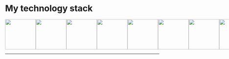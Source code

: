 # My technology stack

<div style="display: flex">
  <img src="https://upload.wikimedia.org/wikipedia/commons/thumb/d/d4/Javascript-shield.svg/1200px-Javascript-shield.svg.png" height="100">
  <img src="https://upload.wikimedia.org/wikipedia/commons/thumb/6/61/HTML5_logo_and_wordmark.svg/1024px-HTML5_logo_and_wordmark.svg.png" height="100">
  <img src="https://upload.wikimedia.org/wikipedia/commons/thumb/d/d5/CSS3_logo_and_wordmark.svg/1452px-CSS3_logo_and_wordmark.svg.png" height="100">
  <img src="https://upload.wikimedia.org/wikipedia/commons/thumb/4/47/React.svg/1200px-React.svg.png" height="100">
  <img src="https://cdn.worldvectorlogo.com/logos/redux.svg" height="100">
  <img src="https://upload.wikimedia.org/wikipedia/commons/thumb/d/d9/Node.js_logo.svg/1280px-Node.js_logo.svg.png" height="100">
  <img src="https://upload.wikimedia.org/wikipedia/commons/thumb/2/29/Postgresql_elephant.svg/1200px-Postgresql_elephant.svg.png" height="100">
  <img src="https://upload.wikimedia.org/wikipedia/commons/thumb/3/3f/Git_icon.svg/1200px-Git_icon.svg.png" height="100">
  <img src="https://upload.wikimedia.org/wikipedia/commons/thumb/9/96/Sass_Logo_Color.svg/2560px-Sass_Logo_Color.svg.png" height="100">
</div>

<hr>
